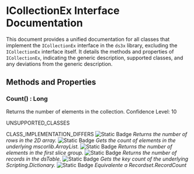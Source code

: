 # ICollectionEx Interface Documentation

This document provides a unified documentation for all classes that implement the `ICollectionEx` interface in the `ds3x` library, excluding the `ICollectionEx` interface itself. It details the methods and properties of `ICollectionEx`, indicating the generic description, supported classes, and any deviations from the generic description.

## Methods and Properties

### Count() : Long

Returns the number of elements in the collection.
Confidence Level: 10

UNSUPPORTED_CLASSES

CLASS_IMPLEMENTATION_DIFFERS
![Static Badge](https://img.shields.io/badge/Array2dEx-gold?style=flat-square) *Returns the number of rows in the 2D array.*
![Static Badge](https://img.shields.io/badge/ArrayListEx-gold?style=flat-square) *Gets the count of elements in the underlying mscorlib.ArrayList.*
![Static Badge](https://img.shields.io/badge/ArraySliceGroup-gold?style=flat-square) *Returns the number of elements in the first slice group.*
![Static Badge](https://img.shields.io/badge/dsTable-gold?style=flat-square) *Returns the number of records in the dsTable.*
![Static Badge](https://img.shields.io/badge/DictionaryEx-gold?style=flat-square) *Gets the key count of the underlying Scripting.Dictionary.*
![Static Badge](https://img.shields.io/badge/RecordsetEx-gold?style=flat-square) *Equivalente a Recordset.RecordCount*

